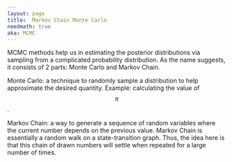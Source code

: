 ```yaml
---
layout: page
title:  Markov Chain Monte Carlo
needmath: true
aka: MCMC
---
```

MCMC methods help us in estimating the posterior distributions via sampling
from a complicated probability distribution. As the name suggests, it consists
of 2 parts: Monte Carlo and Markov Chain.

Monte Carlo: a technique to randomly sample a distribution to help approximate
the desired quantity. Example: calculating the value of $$\pi$$.

Markov Chain: a way to generate a sequence of random variables where the current
number depends on the previous value. Markov Chain is essentially a random walk
on a state-transition graph. Thus, the idea here is that this chain of drawn
numbers will settle when repeated for a large number of times.
